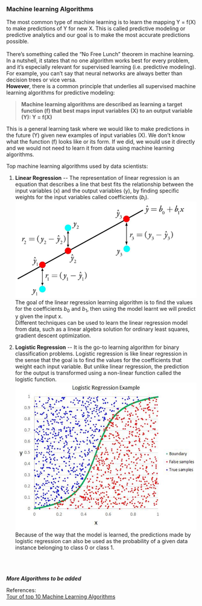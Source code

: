 ### Machine learning Algorithms

The most common type of machine learning is to learn the mapping Y = f(X) to make predictions of Y for new X. This is called predictive modeling or predictive analytics and our goal is to make the most accurate predictions possible.<br/><br/>
There’s something called the “No Free Lunch” theorem in machine learning. In a nutshell, it states that no one algorithm works best for every problem, and it’s especially relevant for supervised learning (i.e. predictive modeling). For example, you can’t say that neural networks are always better than decision trees or vice versa.<br/>
**However**, there is a common principle that underlies all supervised machine learning algorithms for predictive modeling:
> **Machine learning algorithms are described as learning a target function (f) that best maps input variables (X) to an output variable (Y): Y = f(X)**

This is a general learning task where we would like to make predictions in the future (Y) given new examples of input variables (X). We don’t know what the function (f) looks like or its form. If we did, we would use it directly and we would not need to learn it from data using machine learning algorithms.

Top machine learning algorithms used by data scientists:
 1. **Linear Regression** -- The representation of linear regression is an equation that describes a line that best fits the relationship between the input variables (x) and the output variables (y), by finding specific weights for the input variables called coefficients ($b_{i}$). ![alt text](Images/li_re.jpeg)
 The goal of the linear regression learning algorithm is to find the values for the coefficients $b_0$ and $b_1$, then using the model learnt we will predict y given the input x.<br/>
Different techniques can be used to learn the linear regression model from data, such as a linear algebra solution for ordinary least squares, gradient descent optimization.

2. **Logistic Regression** -- It is the go-to learning algorithm for binary classification problems. Logistic regression is like linear regression in the sense that the goal is to find the values for the coefficients that weight each input variable. But unlike linear regression, the prediction for the output is transformed using a non-linear function called the logistic function. ![alt  text](Images/lo_re.jpeg) Because of the way that the model is learned, the predictions made by logistic regression can also be used as the probability of a given data instance belonging to class 0 or class 1.

<br/><br/><br/>
**_More Algorithms to be added_**

References:
<br/> [Tour of top 10 Machine Learning Algorithms](https://towardsdatascience.com/a-tour-of-the-top-10-algorithms-for-machine-learning-newbies-dde4edffae11)
